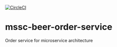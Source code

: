 [![CircleCI](https://dl.circleci.com/status-badge/img/gh/bozkur/mssc-beer-order-service/tree/master.svg?style=svg)](https://dl.circleci.com/status-badge/redirect/gh/bozkur/mssc-beer-order-service/tree/master)
# mssc-beer-order-service
Order service for microservice architecture
